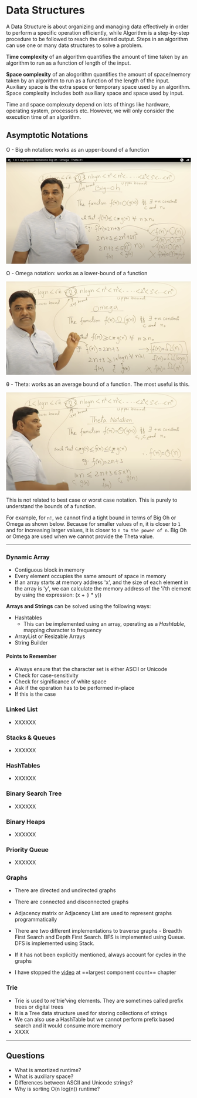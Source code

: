 # Data Structures

A Data Structure is about organizing and managing data effectively in order to perform a specific operation efficiently, while Algorithm is a step-by-step procedure to be followed to reach the desired output. Steps in an algorithm can use one or many data structures to solve a problem.

__Time complexity__ of an algorithm quantifies the amount of time taken by an algorithm to run as a function of length of the input.

__Space complexity__ of an alogorithm quantifies the amount of space/memory taken by an algorithm to run as a function of the length of the input. Auxiliary space is the extra space or temporary space used by an algorithm. Space complexity includes both auxiliary space and space used by input.

Time and space complexuty depend on lots of things like hardware, operating system, processors etc. However, we will only consider the execution time of an algorithm.

## Asymptotic Notations

O - Big oh notation: works as an upper-bound of a function

![Big Oh Notation](https://github.com/SriSatyaKalyan/Images/blob/master/DataStructures%20Images/Big%20Oh%20Notation.png)

Ω - Omega notation: works as a lower-bound of a function

![Omega Notation](https://github.com/SriSatyaKalyan/Images/blob/master/DataStructures%20Images/Omega%20Notation.png)

θ - Theta: works as an average bound of a function. The most useful is this.

![Theta Notation](https://github.com/SriSatyaKalyan/Images/blob/master/DataStructures%20Images/Theta%20Notation.png)

This is not related to best case or worst case notation. This is purely to understand the bounds of a function.

For example, for `n!`, we cannot find a tight bound in terms of Big Oh or Omega as shown below. Because for smaller values of n, it is closer to `1` and for increasing larger values, it is closer to `n to the power of n`. Big Oh or Omega are used when we cannot provide the Theta value.

***

### Dynamic Array
- Contiguous block in memory
- Every element occupies the same amount of space in memory
- If an array starts at memory address 'x', and the size of each element in the array is 'y', we can calculate the memory address of the 'i'th element by using the expression: (x + (i * y))

**Arrays and Strings** can be solved using the following ways:
- Hashtables 
    - This can be implemented using an array, operating as a *Hashtable*, mapping character to frequency
- ArrayList or Resizable Arrays
- String Builder

#### Points to Remember
- Always ensure that the character set is either ASCII or Unicode
- Check for case-sensitivity
- Check for significance of white space
- Ask if the operation has to be performed in-place
 - If this is the case

### Linked List
- XXXXXX

### Stacks & Queues
- XXXXXX

### HashTables
- XXXXXX

### Binary Search Tree
- XXXXXX

### Binary Heaps
- XXXXXX

### Priority Queue
- XXXXXX

### Graphs
- There are directed and undirected graphs
- There are connected and disconnected graphs
- Adjacency matrix or Adjacency List are used to represent graphs programmatically
- There are two different implementations to traverse graphs - Breadth First Search and Depth First Search. BFS is implemented using Queue. DFS is implemented using Stack.
- If it has not been explicitly mentioned, always account for cycles in the graphs

- I have stopped the [video](#https://www.youtube.com/watch?v=tWVWeAqZ0WU&t=4409s&ab_channel=freeCodeCamp.org) at ==largest component count== chapter

### Trie
- Trie is used to re'trie'ving elements. They are sometimes called prefix trees or digital trees
- It is a Tree data structure used for storing collections of strings
- We can also use a HashTable but we cannot perform prefix based search and it would consume more memory
- XXXX

***

## Questions
- What is amortized runtime?
- What is auxiliary space?
- Differences between ASCII and Unicode strings?
- Why is sorting O(n log(n)) runtime?